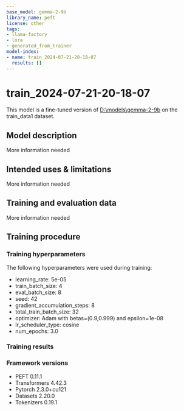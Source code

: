 ```yaml
---
base_model: gemma-2-9b
library_name: peft
license: other
tags:
- llama-factory
- lora
- generated_from_trainer
model-index:
- name: train_2024-07-21-20-18-07
  results: []
---
```


<!-- This model card has been generated automatically according to the information the Trainer had access to. You
should probably proofread and complete it, then remove this comment. -->

# train_2024-07-21-20-18-07

This model is a fine-tuned version of [D:\models\gemma-2-9b](https://huggingface.co/D:\models\gemma-2-9b) on the train_data1 dataset.

## Model description

More information needed

## Intended uses & limitations

More information needed

## Training and evaluation data

More information needed

## Training procedure

### Training hyperparameters

The following hyperparameters were used during training:
- learning_rate: 5e-05
- train_batch_size: 4
- eval_batch_size: 8
- seed: 42
- gradient_accumulation_steps: 8
- total_train_batch_size: 32
- optimizer: Adam with betas=(0.9,0.999) and epsilon=1e-08
- lr_scheduler_type: cosine
- num_epochs: 3.0

### Training results



### Framework versions

- PEFT 0.11.1
- Transformers 4.42.3
- Pytorch 2.3.0+cu121
- Datasets 2.20.0
- Tokenizers 0.19.1